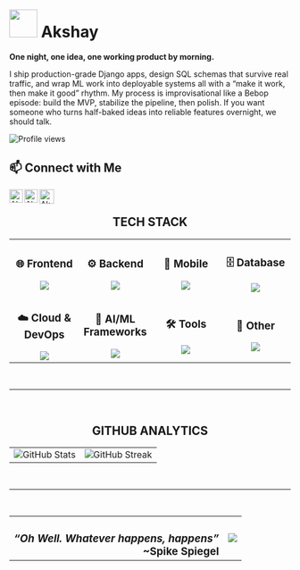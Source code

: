 # <img src ="https://media1.giphy.com/media/v1.Y2lkPTc5MGI3NjExOGxkOTdhN2p5NTBwdTFidG5leXNjMHlqZjZ2eXBsMGttdG9tdmxmeCZlcD12MV9pbnRlcm5hbF9naWZfYnlfaWQmY3Q9Zw/11KzOet1ElBDz2/giphy.gif" width = "50" /> Akshay


**One night, one idea, one working product by morning.**

I ship production-grade Django apps, design SQL schemas that survive real traffic, and wrap ML work into deployable systems all with a “make it work, then make it good” rhythm. My process is improvisational like a Bebop episode: build the MVP, stabilize the pipeline, then polish.
If you want someone who turns half-baked ideas into reliable features overnight, we should talk.

<p align="left">
      <img src="https://komarev.com/ghpvc/?username=akio-236&label=PROFILE+VIEWS&color=2E6F40&style=rounded-square" alt="Profile views" />
</p>




## 📫 Connect with Me
<a href="https://www.linkedin.com/in/akshay-s236/">
    <img align="left" alt="Akshay S | Linkedin" width="24px" src="https://github.com/TheDudeThatCode/TheDudeThatCode/blob/master/Assets/Linkedin.svg" />
  </a> &nbsp;&nbsp;
  <a href="https://www.instagram.com/akio.pvt/">
    <img align="left" alt="Akshay | Instagram" width="24px" src="https://github.com/TheDudeThatCode/TheDudeThatCode/blob/master/Assets/Instagram.svg" />
  </a> &nbsp;&nbsp;
  <a href="mailto:akshays23623@gmail.com">
    <img align="left" alt="Akshay S | Gmail" width="26px" src="https://github.com/TheDudeThatCode/TheDudeThatCode/blob/master/Assets/Gmail.svg" />
  </a>
    


<!-- TECH STACK SECTION -->
<div align="center">
  <h2>
    TECH STACK
  </h2>
</div>

<div align="left">
  <table>
    <tr>
      <td align="center" width="25%">
        <h3>🌐 Frontend</h3>
        <img src="https://skillicons.dev/icons?i=js,html,css&theme=dark&perline=4" />
      </td>
      <td align="center" width="25%">
        <h3>⚙️ Backend</h3>
        <img src="https://skillicons.dev/icons?i=python,fastapi,django&theme=dark&perline=4" />
      </td>
      <td align="center" width="25%">
        <h3>📱 Mobile</h3>
        <img src="https://skillicons.dev/icons?i=flutter,dart&theme=dark&perline=4" />
      </td>
      <td align="center" width="25%">
        <h3>🗄️ Database</h3>
        <img src="https://skillicons.dev/icons?i=postgresql,mysql,firebase,sqlite&theme=dark&perline=4" />
      </td>
    </tr>
    <tr>
      <td align="center" width="25%">
        <h3>☁️ Cloud & DevOps</h3>
        <img src="https://skillicons.dev/icons?i=docker,kubernetes,aws,gcp&theme=dark&perline=4" />
      </td>
        <td align="center" width="25%">
        <h3>🎨 AI/ML Frameworks</h3>
        <img src="https://skillicons.dev/icons?i=tensorflow,opencv,sklearn,pytorch&theme=dark&perline=4" />
      </td>
      <td align="center" width="25%">
        <h3>🛠️ Tools</h3>
        <img src="https://skillicons.dev/icons?i=git,github,vscode,figma&theme=dark&perline=4" />
      </td>
      <td align="center" width="25%">
        <h3>🔧 Other</h3>
        <img src="https://skillicons.dev/icons?i=godot,unity,arch&theme=dark&perline=4" />
      </td>
    </tr>
  </table>
</div>
<br>
  

---
<br>

<div align="center">
  <h2>
    GITHUB ANALYTICS
    
  </h2>
</div>

<div align="center">
  <table>
    <tr>
      <td>
        <img src="https://github-readme-stats.vercel.app/api?username=akio-236&show_icons=true&theme=tokyonight&hide_border=true&bg_color=0D1117&title_color=4ECDC4&icon_color=4ECDC4&text_color=FFFFFF&count_private=true" alt="GitHub Stats" />
      </td>
      <td>
        <img src="https://github-readme-streak-stats.herokuapp.com/?user=DilipSC&theme=dark&hide_border=true&background=0D1117&stroke=4ECDC4&ring=4ECDC4&fire=4ECDC4&currStreakLabel=4ECDC4" alt="GitHub Streak" />
      </td>
    </tr>
  </table>
</div>

  <br>
  

---
<br>
  
  <table>
  <tr>
    <td valign="middle">
      <h3 align="center"><em>“Oh Well. Whatever happens, happens”</em><br><span style="float: right;">~Spike Spiegel</span></h3>
    </td>
    <td valign="middle" align="center">
      <img src="https://media3.giphy.com/media/v1.Y2lkPTc5MGI3NjExYnh0ZnRqOHJ6Ymtlbm96cmNpY21ydDJ5ZmszNXJqazY2bm43Z291dCZlcD12MV9pbnRlcm5hbF9naWZfYnlfaWQmY3Q9Zw/gQbVzXQQbGO7C/giphy.gif"/>
    </td>
  </tr>
</table>
